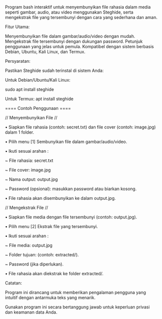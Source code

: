 Program bash interaktif untuk menyembunyikan file rahasia dalam media seperti gambar, audio, atau video menggunakan Steghide, serta mengekstrak file yang tersembunyi dengan cara yang sederhana dan aman.


Fitur Utama:

Menyembunyikan file dalam gambar/audio/video dengan mudah.
Mengekstrak file tersembunyi dengan dukungan password.
Petunjuk penggunaan yang jelas untuk pemula.
Kompatibel dengan sistem berbasis Debian, Ubuntu, Kali Linux, dan Termux.



Persyaratan:

Pastikan Steghide sudah terinstal
di sistem Anda:

Untuk Debian/Ubuntu/Kali Linux: 

sudo apt install steghide


Untuk Termux: 
apt install steghide






==== Contoh Penggunaan ====



// Menyembunyikan File //


• Siapkan file rahasia (contoh: secret.txt) dan file cover (contoh: image.jpg) dalam 1 folder.


• Pilih menu [1] Sembunyikan file dalam gambar/audio/video.


• Ikuti sesuai arahan :

   
~ File rahasia: secret.txt

~ File cover: image.jpg

~ Nama output: output.jpg

~ Password (opsional): masukkan
  password atau biarkan kosong.



• File rahasia akan disembunyikan ke dalam output.jpg.


// Mengekstrak File //

• Siapkan file media dengan file tersembunyi (contoh: output.jpg).


• Pilih menu [2] Ekstrak file yang tersembunyi.


• Ikuti sesuai arahan :

~ File media: output.jpg

~ Folder tujuan: (contoh: extracted/).

~ Password (jika diperlukan).


• File rahasia akan diekstrak ke folder extracted/.




Catatan:

Program ini dirancang untuk memberikan pengalaman pengguna yang intuitif dengan antarmuka teks yang menarik.

Gunakan program ini secara bertanggung jawab untuk keperluan privasi dan keamanan data Anda.


